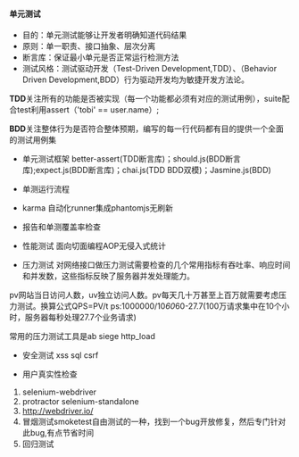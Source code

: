 #### 单元测试

* 目的：单元测试能够让开发者明确知道代码结果
* 原则：单一职责、接口抽象、层次分离
* 断言库：保证最小单元是否正常运行检测方法
* 测试风格：测试驱动开发（Test-Driven Development,TDD）、（Behavior Driven Development,BDD）行为驱动开发均为敏捷开发方法论。

**TDD**关注所有的功能是否被实现（每一个功能都必须有对应的测试用例），suite配合test利用assert（'tobi' == user.name）;

**BDD**关注整体行为是否符合整体预期，编写的每一行代码都有目的提供一个全面的测试用例集
* 单元测试框架
better-assert(TDD断言库)；should.js(BDD断言库);expect.js(BDD断言库)；chai.js(TDD BDD双模)；Jasmine.js(BDD)

* 单测运行流程
* karma 自动化runner集成phantomjs无刷新
* 报告和单测覆盖率检查

* 性能测试 
面向切面编程AOP无侵入式统计
* 压力测试
对网络接口做压力测试需要检查的几个常用指标有吞吐率、响应时间和并发数，这些指标反映了服务器并发处理能力。

pv网站当日访问人数，uv独立访问人数。pv每天几十万甚至上百万就需要考虑压力测试。换算公式QPS=PV/t ps:1000000/10*60*60-27.7(100万请求集中在10个小时，服务器每秒处理27.7个业务请求)

常用的压力测试工具是ab  siege   http_load

* 安全测试
xss    sql    csrf

* 用户真实性检查

1. selenium-webdriver
2. protractor selenium-standalone
3. http://webdriver.io/ 
4. 冒烟测试smoketest自由测试的一种，找到一个bug开放修复，然后专门针对此bug,有点节省时间
5. 回归测试



